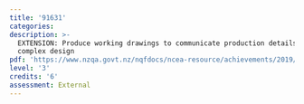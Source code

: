 ```yaml
---
title: '91631'
categories:
description: >-
  EXTENSION: Produce working drawings to communicate production details for a
  complex design
pdf: 'https://www.nzqa.govt.nz/nqfdocs/ncea-resource/achievements/2019/as91631.pdf'
level: '3'
credits: '6'
assessment: External
---
```


